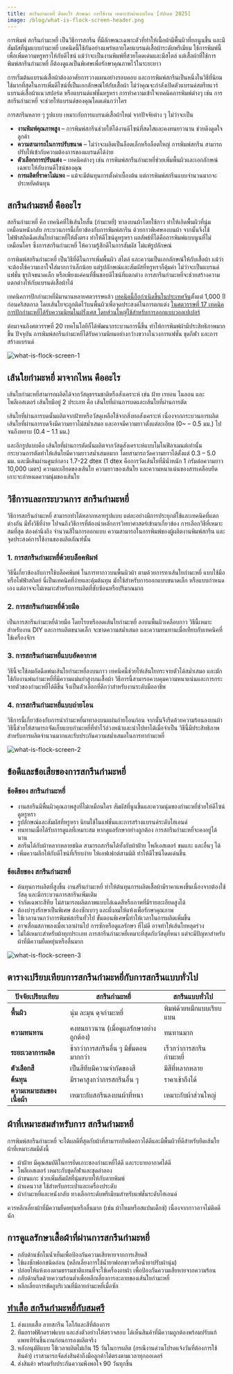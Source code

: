```yaml
---
title: สกรีนกำมะหยี่ คืออะไร ลักษณะ การใช้งาน เหมาะกับผ้าแบบไหน [อัปเดต 2025]
image: /blog/what-is-flock-screen-header.png
---
```


การพิมพ์ สกรีนกำมะหยี่ เป็นวิธีการสกรีน ที่มีลักษณะเฉพาะตัวที่ทำให้เนื้อผ้ามีพื้นผิวที่ยกนูนขึ้น และมีสัมผัสที่นุ่มแบบกำมะหยี่ เทคนิคนี้ใช้กันอย่างแพร่หลายโดยแบรนด์เสื้อผ้าระดับพรีเมียม ใช้การพิมพ์นี้เพื่อเพิ่มความหรูหราให้กับดีไซน์ แม้ว่าจะเป็นงานพิมพ์ที่สวยโดดเด่นและมีสไตล์ แต่เสื้อผ้าที่ใช้การพิมพ์สกรีนกำมะหยี่ ก็ต้องดูแลเป็นพิเศษเพื่อรักษาคุณภาพไว้ในระยะยาว

การเริ่มต้นแบรนด์เสื้อผ้าต้องอาศัยการวางแผนอย่างรอบคอบ และการพิมพ์สกรีนเป็นหนึ่งในวิธีที่นิยมใช้มากที่สุดในการเพิ่มดีไซน์ที่เป็นเอกลักษณ์ให้กับเสื้อผ้า ไม่ว่าคุณจะกำลังเปิดตัวแบรนด์สตรีทแวร์ แบรนด์เสื้อผ้าแนวสปอร์ต หรือแบรนด์แฟชั่นหรูหรา การทำความเข้าใจเทคนิคการพิมพ์ต่างๆ เช่น การสกรีนกำมะหยี่ จะช่วยให้แบรนด์ของคุณโดดเด่นกว่าใคร

การสกรีนหลาย ๆ รูปแบบ เหมาะกับการแบรนด์เสื้อผ้าใหม่ จากปัจจัยต่าง ๆ ไม่ว่าจะเป็น

- **งานพิมพ์คุณภาพสูง** – การพิมพ์สกรีนช่วยให้ได้งานดีไซน์ที่สดใสและคงทนยาวนาน ช่วยดึงดูดใจลูกค้า
- **ความสามารถในการปรับขนาด** – ไม่ว่าจะผลิตเป็นล็อตเล็กหรือล็อตใหญ่ การพิมพ์สกรีน สามารถปรับให้เข้ากับความต้องการของแบรนด์ได้ง่าย
- **ตัวเลือกการปรับแต่ง** – เทคนิคต่างๆ เช่น การพิมพ์สกรีนกำมะหยี่ช่วยเพิ่มพื้นผิวและเอกลักษณ์เฉพาะให้กับงานดีไซน์ของคุณ
- **การผลิตที่ราคาไม่แพง** – แม้จะมีต้นทุนการตั้งค่าเบื้องต้น แต่การพิมพ์สกรีนแบบจำนวนมากจะประหยัดต้นทุน

## สกรีนกำมะหยี่ คืออะไร

สกรีนกำมะหยี่ คือ เทคนิคที่ใช้เส้นใยสั้น (กำมะหยี่) ทาลงบนผ้าโดยใช้กาว ทำให้เกิดพื้นผิวที่นุ่มเหมือนหนังกลับ กระบวนการนี้เกี่ยวข้องกับการพิมพ์สกรีน ด้วยกาวพิเศษลงบนผ้า จากนั้นจึงใช้ไฟฟ้าสถิตฉีดเส้นใยกำมะหยี่ให้ตั้งตรง ทำให้ดีไซน์ดูหรูหรา ผลลัพธ์ที่ได้คือการพิมพ์แบบนูนที่ไม่เหมือนใคร ซึ่งการสกรีนกำมะหยี่ ให้ความรู้สึกดีในการสัมผัส ไม่แพ้รูปลักษณ์

การพิมพ์สกรีนกำมะหยี่ เป็นวิธีที่ดีในการเพิ่มพื้นผิว สไตล์ และความเป็นเอกลักษณ์ให้กับเสื้อผ้า แม้ว่าจะต้องใช้ความเอาใจใส่มากกว่าเล็กน้อย แต่รูปลักษณ์และสัมผัสที่หรูหราก็คุ้มค่า ไม่ว่าจะเป็นแบรนด์แฟชั่น ธุรกิจขนาดเล็ก หรือเพียงแค่คนที่ชื่นชอบดีไซน์ที่แตกต่าง การสกรีนกำมะหยี่จะช่วยสร้างความแตกต่างให้กับแบรนด์เสื้อผ้าได้

เทคนิคการปักกำมะหยี่มีมานานหลายศตวรรษแล้ว [เทคนิคนี้ถือกำเนิดขึ้นในประเทศจีน](https://insights.made-in-china.com/th/The-Timeless-Elegance-of-Chinese-Embroidery-A-Living-Legacy-of-Art-and-Culture_NfRaEVgrRmib.html)ตั้งแต่ 1,000 ปีก่อนคริสตกาล โดยเส้นใยจะถูกติดไว้บนพื้นผิวเพื่อจุดประสงค์ในการตกแต่ง [ในศตวรรษที่ 17 เทคนิคการปักกำมะหยี่ได้รับความนิยมในฝรั่งเศส โดยส่วนใหญ่ใช้สำหรับการออกแบบวอลเปเปอร์](https://www.wazzadu.com/article/2055)

ต่อมาจนถึงศตวรรษที่ 20 เทคโนโลยีก็ได้พัฒนากระบวนการนี้ขึ้น ทำให้การพิมพ์ผ้ามีประสิทธิภาพมากขึ้น ปัจจุบัน การพิมพ์สกรีนกำมะหยี่ได้รับความนิยมอย่างกว้างขวางในวงการแฟชั่น ชุดกีฬา และการสร้างแบรนด์

![what-is-flock-screen-1](/blog/what-is-flock-screen-1.jpg)

## เส้นใยกำมะหยี่ มาจากไหน คืออะไร

เส้นใยกำมะหยี่สามารถผลิตได้จากวัสดุธรรมชาติหรือสังเคราะห์ เช่น ฝ้าย เรยอน ไนลอน และโพลีเอสเตอร์ เส้นใยมีอยู่ 2 ประเภท คือ เส้นใยที่ผ่านการบดและเส้นใยที่ผ่านการตัด

เส้นใยที่ผ่านการบดนั้นผลิตจากฝ้ายหรือวัสดุเหลือใช้จากสิ่งทอสังเคราะห์ เนื่องจากกระบวนการผลิต เส้นใยที่ผ่านการบดจึงมีความยาวไม่สม่ำเสมอ และอาจมีความยาวตั้งแต่ละเอียด (0~ – 0.5 มม.) ไปจนถึงหยาบ (0.4 – 1.1 มม.)

และอีกรูปแบบคือ เส้นใยที่ผ่านการตัดนั้นผลิตจากวัสดุสังเคราะห์แบบโมโนฟิลาเมนต์เท่านั้น กระบวนการตัดทำให้เส้นใยมีความยาวสม่ำเสมอมาก โดยสามารถวัดความยาวได้ตั้งแต่ 0.3 – 5.0 มม. และมีเส้นผ่านศูนย์กลาง 1.7-22 dtex (1 dtex คือการวัดเส้นใยที่มีน้ำหนัก 1 กรัมต่อความยาว 10,000 เมตร) ความละเอียดของเส้นใย ความยาวของเส้นใย และความหนาแน่นของสารเคลือบยึดเกาะจะกำหนดความนุ่มของเส้นใย

## วิธีการและกระบวนการ สกรีนกำมะหยี่

วิธีการสกรีนกำมะหยี่ สามารถทำได้หลากหลายรูปแบบ แต่ละอย่างมีการประยุกต์ใช้และเทคนิคที่แตกต่างกัน มีทั้งวิธีที่ง่าย ไปจนถึงวิธีการที่ต้องนำหลักการวิทยาศาสตร์เข้ามาเกี่ยวข้อง การเลือกวิธีที่เหมาะสมที่สุด ต้องคำนึงถึง จำนวนสีในการออกแบบ ความสามารถในการพิมพ์ของผู้ผลิตงานพิมพ์สกรีน และจุดประสงค์การใช้งานของผลิตภัณฑ์นั้น

### 1. การสกรีนกำมะหยี่ด้วยบล็อคพิมพ์

วิธีนี้เกี่ยวข้องกับการใช้บล็อคพิมพ์ ในการทากาวบนพื้นผิวผ้า ตามด้วยการทาเส้นใยกำมะหยี่ แบบใช้มือหรือไฟฟ้าสถิตย์ นี่เป็นเทคนิคที่ง่ายและคุ้มต้นทุน มักใช้สำหรับการออกแบบขนาดเล็ก หรือแบบกำหนดเอง แต่อาจจะไม่เหมาะสำหรับการผลิตที่ซับซ้อนหรือปริมาณมาก

### 2. การสกรีนกำมะหยี่ด้วยมือ

เป็นการสกรีนกำมะหยี่ด้วยมือ โดยโรยหรือกดเส้นใยกำมะหยี่ ลงบนพื้นผิวเคลือบกาว วิธีนี้เหมาะสำหรับงาน DIY และการผลิตขนาดเล็ก จะขาดความสม่ำเสมอ และความทนทานเมื่อเทียบกับเทคนิคที่ใช้เครื่องจักร

### 3. การสกรีนกำมะหยี่แบบอัดอากาศ

วิธีนี้จะใช้ลมอัดฉีดพ่นเส้นใยกำมะหยี่ลงบนกาว เทคนิคนี้ช่วยให้เส้นใยกระจายตัวได้สม่ำเสมอ และมักใช้กับงานพ่นกำมะหยี่ที่มีความแม่นยำสูงบนเสื้อผ้า วิธีการนี้สามารถควบคุมความหนาแน่นและการกระจายตัวของกำมะหยี่ได้ดีขึ้น จึงเป็นตัวเลือกที่ดีกว่าสำหรับงานระดับมืออาชีพ

### 4. การสกรีนกำมะหยี่แบบถ่ายโอน

วิธีการนี้เกี่ยวข้องกับการนำกำมะหยี่มาทาลงบนแผ่นถ่ายโอนก่อน จากนั้นจึงรีดด้วยความร้อนลงบนผ้า วิธีนี้ช่วยให้สามารถจัดเก็บแบบกำมะหยี่ที่ทำไว้ล่วงหน้าและนำไปทาได้เมื่อจำเป็น วิธีนี้มีประสิทธิภาพสำหรับการผลิตจำนวนมากและรับประกันความสม่ำเสมอในการทากำมะหยี่

![what-is-flock-screen-2](/blog/what-is-flock-screen-2.png)

## ข้อดีและข้อเสียของการสกรีนกำมะหยี่

### ข้อดีของ สกรีนกำมะหยี่

- งานสกรีนมีพื้นผิวคุณภาพสูงที่ไม่เหมือนใคร สัมผัสที่นูนขึ้นและความนุ่มของกำมะหยี่ช่วยให้ดีไซน์ดูหรูหรา
- รูปลักษณ์และสัมผัสที่หรูหรา นิยมใช้ในแฟชั่นและการสร้างแบรนด์ระดับไฮเอนด์
- ทนทานเมื่อได้รับการดูแลที่เหมาะสม หากดูแลรักษาอย่างถูกต้อง การสกรีนกำมะหยี่จะคงอยู่ได้นาน
- สกรีนได้กับผ้าหลากหลายชนิด สามารถสกรีนได้ทั้งกับผ้าฝ้าย โพลีเอสเตอร์ ขนแกะ และอื่นๆ ได้
- เพิ่มความลึกให้กับดีไซน์ที่เรียบง่าย ให้เอฟเฟกต์สามมิติ ทำให้ดีไซน์โดดเด่นขึ้น

### ข้อเสียของ สกรีนกำมะหยี่

- ต้นทุนการผลิตที่สูงขึ้น งานสรีนกำมะหยี่ ทำให้ต้นทุนการผลิตเสื้อผ้ามีราคาแพงขึ้นเนื่องจากต้องใช้วัสดุ และมีกระบวนการสกรีนเพิ่มเติม
- จำกัดเฉพาะสีทึบ ไม่สามารถผลิตภาพแบบไล่เฉดสีหรือภาพที่มีรายละเอียดสูงได้
- ต้องบำรุงรักษาเป็นพิเศษ ต้องซักเบาๆ และผึ่งลมให้แห้งเพื่อรักษาคุณภาพ
- ใช้เวลานานกว่าการพิมพ์สกรีนทั่วไป ขั้นตอนพิเศษนี้ทำให้เวลาในการผลิตเพิ่มขึ้น
- อาจเสื่อมสภาพลงเมื่อเวลาผ่านไป การซักหรือดูแลรักษา ที่ไม่ดี อาจทำให้เส้นใยหลุดร่วง
- ไม่ได้เหมาะสำหรับผ้าทุกประเภท การสกรีนกำมะหยี่เหมาะที่สุดกับวัสดุที่หนา แต่จะมีปัญหาสำหรับผ้าที่มีความยืดหยุ่นหรือลื่นมาก

![what-is-flock-screen-3](/blog/what-is-flock-screen-3.jpg)

## ตารางเปรียบเทียบการสกรีนกำมะหยี่กับการสกรีนแบบทั่วไป

| **ปัจจัยเปรียบเทียบ**  | **สกรีนกำมะหยี่**                       | **สกรีนแบบทั่วไป**       |
| ---------------------- | --------------------------------------- | ------------------------ |
| **พื้นผิว**                | นุ่ม ละมุน ดุจกำมะหยี่                  | พิมพ์ด้วยหมึกแบบเรียบแบน |
| **ความทนทาน**             | คงทนยาวนาน (เมื่อดูแลรักษาอย่างถูกต้อง) | ทนทานมาก                 |
| **ระยะเวลาการผลิต**       | ช้ากว่าการสกรีนอื่น ๆ มีขั้นตอนมากกว่า  | เร็วกว่าการสกรีนกำมะหยี่ |
| **ตัวเลือกสี**            | เป็นสีทึบมีความจำกัดของสี               | มีสีที่หลากหลาย          |
| **ต้นทุน**                 | มีราคาสูงกว่าการสกรีนอื่น ๆ             | ราคาเข้าถึงได้           |
| **ความเหมาะสมของเนื้อผ้า** | เหมาะกับสกรีนลงบนผ้าที่หนา              | เหมาะกับผ้าส่วนใหญ่      |

## ผ้าที่เหมาะสมสำหรับการ สกรีนกำมะหยี่

การพิมพ์สกรีนกำมะหยี่ จะได้ผลดีที่สุดกับผ้าที่สามารถยึดติดกาวได้ดีและมีพื้นผิวที่ดีสำหรับยึดเส้นใย ผ้าที่เหมาะสมมีดังนี้

- ผ้าฝ้าย มีคุณสมบัติในการยึดเกาะของกำมะหยี่ได้ดี และระบายอากาศได้ดี
- โพลีเอสเตอร์ เหมาะกับชุดกีฬาและชุดลำลอง
- ผ้าขนแกะ ช่วยเพิ่มสัมผัสที่นุ่มสบายให้กับลายพิมพ์
- ผ้าแคนวาส ใช้สำหรับกระเป๋าและเครื่องประดับ
- ผ้ากำมะหยี่และหนังกลับ ทางเลือกระดับพรีเมียมสำหรับแฟชั่นระดับไฮเอนด์

ควรหลีกเลี่ยงผ้าที่มีความยืดหยุ่นหรือลื่นมาก (เช่น ผ้าไหมหรือสแปนเด็กซ์) เนื่องจากกาวอาจไม่ติดดีนัก 

## การดูแลรักษาเสื้อผ้าที่ผ่านการสกรีนกำมะหยี่

- กลับด้านซักในน้ำเย็นเพื่อป้องกันความเสียหายจากการเสียดสี
- ใช้ผงซักฟอกชนิดอ่อน (หลีกเลี่ยงการใช้น้ำยาฟอกขาวหรือน้ำยาปรับผ้านุ่ม)
- ปล่อยให้แห้งเองตามธรรมชาติแทนที่จะใช้เครื่องอบผ้า เพื่อป้องกันความเสียหายจากความร้อน
- กลับด้านรีดด้วยความร้อนต่ำเพื่อหลีกเลี่ยงการละลายของเส้นใยกำมะหยี่
- หลีกเลี่ยงการขัดถูบริเวณที่มีลายกำมะหยี่เมื่อซัก

## [ทำเสื้อ สกรีนกำมะหยี่กับสมศรี](how-to-order)

1. ส่งแบบเสื้อ ลายสกรีน โลโก้และสีที่ต้องการ
2. ทีมกราฟฟิกดราฟแบบ และส่งตัวอย่างให้ตรวจสอบ ได้เห็นสินค้าที่มีความถูกต้องพร้อมปรับแก้แพทเทิร์นชิ้นงานก่อนการลงผลิตจริง
3. หลังอนุมัติแบบ ใช้เวลาผลิตไม่เกิน 15 วันในการผลิต (กรณีงานด่วนโปรดแจ้งวันที่ต้องการใช้สินค้า) เราสามารถจัดส่งสินค้าถึงมือลูกค้าได้ตรงตามเวลาทุกออเดอร์
4. ส่งสินค้า พร้อมรับประกันความพึงพอใจ 90 วันทุกชิ้น